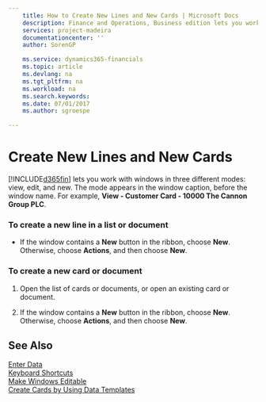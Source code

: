 ```yaml
---
    title: How to Create New Lines and New Cards | Microsoft Docs
    description: Finance and Operations, Business edition lets you work with windows in three different modes: view, edit, and new. The mode appears in the window caption, before the window name. For example, **View - Customer Card - 10000 The Cannon Group PLC**.
    services: project-madeira
    documentationcenter: ''
    author: SorenGP

    ms.service: dynamics365-financials
    ms.topic: article
    ms.devlang: na
    ms.tgt_pltfrm: na
    ms.workload: na
    ms.search.keywords:
    ms.date: 07/01/2017
    ms.author: sgroespe

---
```

# Create New Lines and New Cards
[!INCLUDE[d365fin](../../includes/d365fin_md.md)] lets you work with windows in three different modes: view, edit, and new. The mode appears in the window caption, before the window name. For example, **View - Customer Card - 10000 The Cannon Group PLC**.  

### To create a new line in a list or document  

-   If the window contains a **New** button in the ribbon, choose **New**. Otherwise, choose **Actions**, and then choose **New**.  

### To create a new card or document  

1.  Open the list of cards or documents, or open an existing card or document.  

2.  If the window contains a **New** button in the ribbon, choose **New**. Otherwise, choose **Actions**, and then choose **New**.  

## See Also  
 [Enter Data](../FullExperience/how-to-enter-data.md)   
 [Keyboard Shortcuts](../FullExperience/keyboard-shortcuts.md)   
 [Make Windows Editable](../FullExperience/how-to-make-windows-editable.md)   
 [Create Cards by Using Data Templates](../FullExperience/how-to-create-cards-by-using-data-templates.md)
